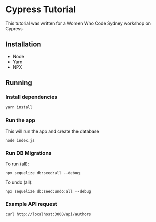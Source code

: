 # Cypress Tutorial

This tutorial was written for a Women Who Code Sydney workshop on Cypress

## Installation

* Node
* Yarn
* NPX

## Running

### Install dependencies

```
yarn install
```

### Run the app

This will run the app and create the database

```
node index.js
```

### Run DB Migrations

To run (all):

```
npx sequelize db:seed:all --debug
```

To undo (all):

```
npx sequelize db:seed:undo:all --debug
```


### Example API request

```
curl http://localhost:3000/api/authors
```
